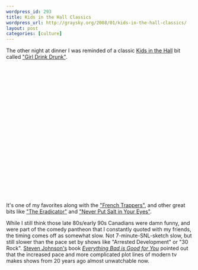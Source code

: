 ```yaml
--- 
wordpress_id: 293
title: Kids in the Hall Classics
wordpress_url: http://graysky.org/2008/01/kids-in-the-hall-classics/
layout: post
categories: [culture]
---
```

The other night at dinner I was reminded of a classic <a href="http://www.kithfan.org/">Kids in the Hall</a> bit called <a href="http://youtube.com/watch?v=epa5YZIJU8I">"Girl Drink Drunk"</a>.

<div class="video-frame">
<object width="425" height="355"><param name="movie" value="http://www.youtube.com/v/epa5YZIJU8I&rel=1"></param><param name="wmode" value="transparent"></param><embed src="http://www.youtube.com/v/epa5YZIJU8I&rel=1" type="application/x-shockwave-flash" wmode="transparent" width="425" height="355"></embed></object>
</div>

It's one of my favorites along with the <a href="http://www.spike.com/video/2767708/subchannel/tvclips?sublisting=&sort=&&relatedPage=3&numPerPage=10">"French Trappers"</a>, and other great bits like <a href="http://youtube.com/watch?v=g8f23IRy554">"The Eradicator"</a> and <a href="http://youtube.com/watch?v=On6FSphbpUY">"Never Put Salt in Your Eyes"</a>.

While I still think those late 80s/early 90s Canadians were damn funny, and were part of the comedy pantheon that I constantly quoted with my friends, the timing comes off as somewhat slow. Not 7-minute-SNL-sketch slow, but still slower than the pace set by shows like "Arrested Development" or "30 Rock". <a href="http://www.stevenberlinjohnson.com/">Steven Johnson's</a> book <a href="http://www.amazon.com/exec/obidos/ASIN/1573223077/mikechampion"><i>Everything Bad is Good for You</i></a> pointed out that the increased pace and more complicated plot lines of modern tv makes shows from 20 years ago almost unwatchable now.
